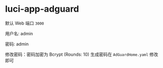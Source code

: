# luci-app-adguard

默认 Web 端口 `3000`

用户名: admin

密码: admin

修改密码：密码加密为 Bcrypt (Rounds: 10) 生成密码在 `AdGuardHome.yaml` 修改即可
